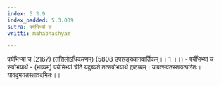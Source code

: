 ```yaml
---
index: 5.3.9
index_padded: 5.3.009
sutra: पर्यभिभ्यां च
vritti: mahabhashyam

---
```

 पर्यभिभ्यां च (2167) (तसिलोऽधिकरणम्) (5808 उपसङ्ख्यानवार्तिकम्।। 1 ।।) - पर्यभिभ्यां च सर्वोभयार्थे - (भाष्यम्) पर्यभिभ्यां चेति यदुच्यते तत्सर्वोभयार्थे द्रष्टव्यम्। यावत्सर्वतस्तावत्परितः। यावदुभयतस्तावदभितः।। 